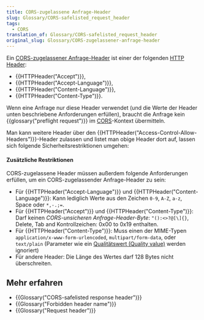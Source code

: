 ```yaml
---
title: CORS-zugelassene Anfrage-Header
slug: Glossary/CORS-safelisted_request_header
tags:
  - CORS
translation_of: Glossary/CORS-safelisted_request_header
original_slug: Glossary/CORS-zugelassener-anfrage-header
---
```

Ein [CORS-zugelassener Anfrage-Header](https://fetch.spec.whatwg.org/#cors-safelisted-request-header) ist einer der folgenden [HTTP Header](/de/docs/Web/HTTP/Headers):

- {{HTTPHeader("Accept")}},
- {{HTTPHeader("Accept-Language")}},
- {{HTTPHeader("Content-Language")}},
- {{HTTPHeader("Content-Type")}}.

Wenn eine Anfrage nur diese Header verwendet (und die Werte der Header unten beschriebene Anforderungen erfüllen), braucht die Anfrage kein {{glossary("preflight request")}} im [CORS](/de/docs/Glossary/CORS)-Kontext übermitteln.

Man kann weitere Header über den {{HTTPHeader("Access-Control-Allow-Headers")}}-Header zulassen und listet man obige Header dort auf, lassen sich folgende Sicherheitsrestriktionen umgehen:

#### Zusätzliche Restriktionen

CORS-zugelassene Header müssen außerdem folgende Anforderungen erfüllen, um ein CORS-zugelassender Anfrage-Header zu sein:

- Für {{HTTPHeader("Accept-Language")}} und {{HTTPHeader("Content-Language")}}: Kann lediglich Werte aus den Zeichen `0-9`, `A-Z`, `a-z`, Space oder `*,-.;=`.
- Für {{HTTPHeader("Accept")}} und {{HTTPHeader("Content-Type")}}: Darf keinen _CORS-unsicheren Anfrage-Header-Byte_: `"():<>?@[\]{}`, Delete, Tab and Kontrollzeichen: 0x00 to 0x19 enthalten.
- Für {{HTTPHeader("Content-Type")}}: Muss einen der MIME-Typen `application/x-www-form-urlencoded`, `multipart/form-data`, oder `text/plain` (Parameter wie ein [Qualitätswert (Quality value)](/de/docs/Glossary/Quality_values) werden ignoriert)
- Für andere Header: Die Länge des Wertes darf 128 Bytes nicht überschreiten.

## Mehr erfahren

- {{Glossary("CORS-safelisted response header")}}
- {{Glossary("Forbidden header name")}}
- {{Glossary("Request header")}}
